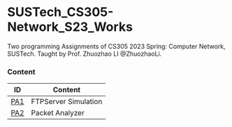 # SUSTech_CS305-Network_S23_Works
Two programming Assignments of CS305 2023 Spring: Computer Network, SUSTech. Taught by Prof. Zhuozhao LI @ZhuozhaoLi.

### Content

| ID         | Content              |
| ---------- | -------------------- |
| [PA1](PA1) | FTPServer Simulation |
| [PA2](PA2) | Packet Analyzer      |

